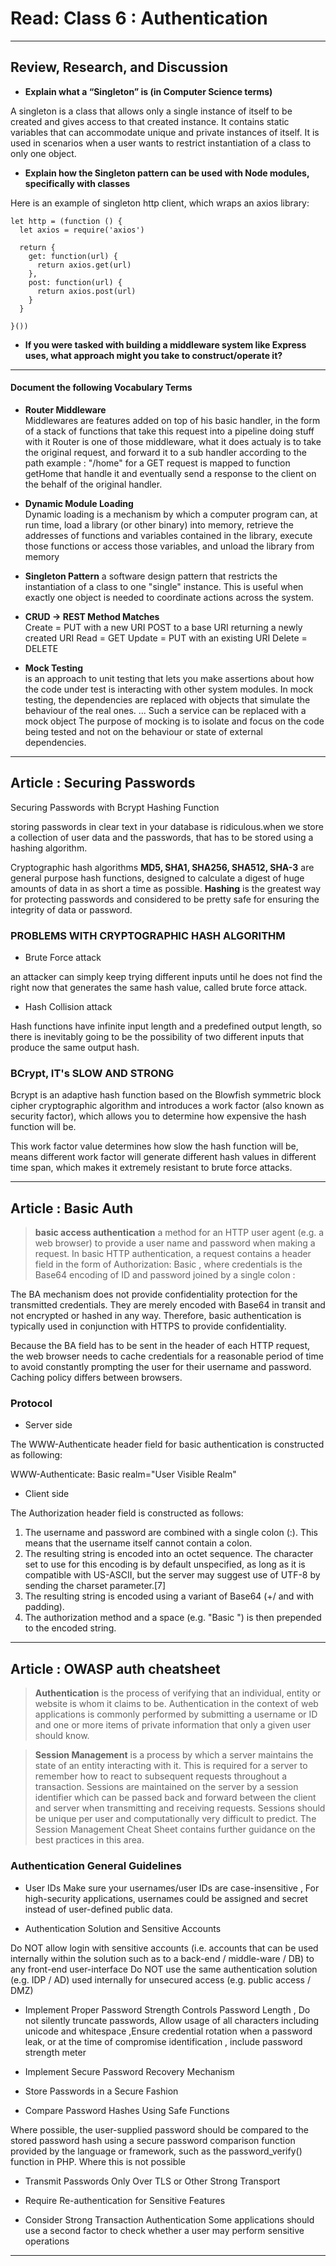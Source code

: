 # Read: Class 6 : Authentication

- - -

## Review, Research, and Discussion


* **Explain what a “Singleton” is (in Computer Science terms)**

A singleton is a class that allows only a single instance of itself to be created and gives access to that created instance. It contains static variables that can accommodate unique and private instances of itself. It is used in scenarios when a user wants to restrict instantiation of a class to only one object.

* **Explain how the Singleton pattern can be used with Node modules, specifically with classes**

Here is an example of singleton http client, which wraps an axios library:
```
let http = (function () {
  let axios = require('axios')

  return {
    get: function(url) {
      return axios.get(url)
    },
    post: function(url) {
      return axios.post(url)
    }
  }

}())
```

* **If you were tasked with building a middleware system like Express uses, what approach might you take to construct/operate it?**

- - -

#### Document the following Vocabulary Terms

* **Router Middleware**     
 Middlewares are features added on top of his basic handler, in the form of a stack of functions that take this request into a pipeline doing stuff with it
Router is one of those middleware, what it does actualy is to take the original request, and forward it to a sub handler according to the path example : "/home" for a GET request is mapped to function getHome that handle it and eventually send a response to the client on the behalf of the original handler.

* **Dynamic Module Loading**       
Dynamic loading is a mechanism by which a computer program can, at run time, load a library (or other binary) into memory, retrieve the addresses of functions and variables contained in the library, execute those functions or access those variables, and unload the library from memory

* **Singleton Pattern** 
     a software design pattern that restricts the instantiation of a class to one "single" instance. This is useful when exactly one object is needed to coordinate actions across the system.

* **CRUD -> REST Method Matches**     
Create = PUT with a new URI
         POST to a base URI returning a newly created URI
Read   = GET
Update = PUT with an existing URI
Delete = DELETE

* **Mock Testing**    
is an approach to unit testing that lets you make assertions about how the code under test is interacting with other system modules. In mock testing, the dependencies are replaced with objects that simulate the behaviour of the real ones. ... Such a service can be replaced with a mock object The purpose of mocking is to isolate and focus on the code being tested and not on the behaviour or state of external dependencies.

- - - 

## Article : Securing Passwords

Securing Passwords with Bcrypt Hashing Function

storing passwords in clear text in your database is ridiculous.when we store a collection of user data and the passwords, that has to be stored using a hashing algorithm.

Cryptographic hash algorithms **MD5, SHA1, SHA256, SHA512, SHA-3** are general purpose hash functions, designed to calculate a digest of huge amounts of data in as short a time as possible. **Hashing** is the greatest way for protecting passwords and considered to be pretty safe for ensuring the integrity of data or password.

### PROBLEMS WITH CRYPTOGRAPHIC HASH ALGORITHM

* Brute Force attack   

an attacker can simply keep trying different inputs until he does not find the right now that generates the same hash value, called brute force attack. 

* Hash Collision attack 

Hash functions have infinite input length and a predefined output length, so there is inevitably going to be the possibility of two different inputs that produce the same output hash.

### BCrypt, IT's SLOW AND STRONG

Bcrypt is an adaptive hash function based on the Blowfish symmetric block cipher cryptographic algorithm and introduces a work factor (also known as security factor), which allows you to determine how expensive the hash function will be.

This work factor value determines how slow the hash function will be, means different work factor will generate different hash values in different time span, which makes it extremely resistant to brute force attacks.  

--- 

## Article : Basic Auth

> **basic access authentication** a method for an HTTP user agent (e.g. a web browser) to provide a user name and password when making a request. In basic HTTP authentication, a request contains a header field in the form of Authorization: Basic <credentials>, where credentials is the Base64 encoding of ID and password joined by a single colon :


The BA mechanism does not provide confidentiality protection for the transmitted credentials. They are merely encoded with Base64 in transit and not encrypted or hashed in any way. Therefore, basic authentication is typically used in conjunction with HTTPS to provide confidentiality.

Because the BA field has to be sent in the header of each HTTP request, the web browser needs to cache credentials for a reasonable period of time to avoid constantly prompting the user for their username and password. Caching policy differs between browsers.

### Protocol

* Server side

The WWW-Authenticate header field for basic authentication is constructed as following:

WWW-Authenticate: Basic realm="User Visible Realm"

* Client side

The Authorization header field is constructed as follows:
1. The username and password are combined with a single colon (:). This means that the username itself cannot contain a colon.
2. The resulting string is encoded into an octet sequence. The character set to use for this encoding is by default unspecified, as long as it is compatible with US-ASCII, but the server may suggest use of UTF-8 by sending the charset parameter.[7]
3. The resulting string is encoded using a variant of Base64 (+/ and with padding).
4. The authorization method and a space (e.g. "Basic ") is then prepended to the encoded string.

- - - 
## Article : OWASP auth cheatsheet

> **Authentication** is the process of verifying that an individual, entity or website is whom it claims to be. Authentication in the context of web applications is commonly performed by submitting a username or ID and one or more items of private information that only a given user should know.

> **Session Management** is a process by which a server maintains the state of an entity interacting with it. This is required for a server to remember how to react to subsequent requests throughout a transaction. Sessions are maintained on the server by a session identifier which can be passed back and forward between the client and server when transmitting and receiving requests. Sessions should be unique per user and computationally very difficult to predict. The Session Management Cheat Sheet contains further guidance on the best practices in this area.


### Authentication General Guidelines

* User IDs
Make sure your usernames/user IDs are case-insensitive , For high-security applications, usernames could be assigned and secret instead of user-defined public data.

* Authentication Solution and Sensitive Accounts

Do NOT allow login with sensitive accounts (i.e. accounts that can be used internally within the solution such as to a back-end / middle-ware / DB) to any front-end user-interface
Do NOT use the same authentication solution (e.g. IDP / AD) used internally for unsecured access (e.g. public access / DMZ)


* Implement Proper Password Strength Controls
Password Length , Do not silently truncate passwords, Allow usage of all characters including unicode and whitespace  ,Ensure credential rotation when a password leak, or at the time of compromise identification , 
include password strength meter 

* Implement Secure Password Recovery Mechanism

* Store Passwords in a Secure Fashion

* Compare Password Hashes Using Safe Functions

Where possible, the user-supplied password should be compared to the stored password hash using a secure password comparison function provided by the language or framework, such as the password_verify() function in PHP. Where this is not possible

* Transmit Passwords Only Over TLS or Other Strong Transport

* Require Re-authentication for Sensitive Features

* Consider Strong Transaction Authentication
Some applications should use a second factor to check whether a user may perform sensitive operations

- - -
